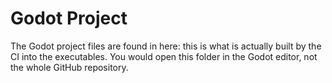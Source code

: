# Godot Project
The Godot project files are found in here: this is what is actually built by the CI into the executables. You would open this folder in the Godot editor, not the whole GitHub repository.